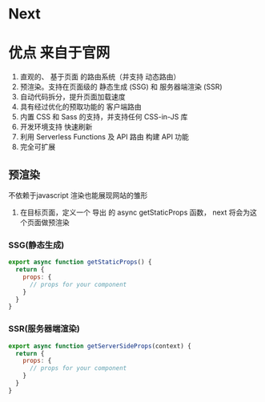 # Next

# 优点 来自于官网
1. 直观的、 基于页面 的路由系统（并支持 动态路由）
2. 预渲染。支持在页面级的 静态生成 (SSG) 和 服务器端渲染 (SSR)
3. 自动代码拆分，提升页面加载速度
4. 具有经过优化的预取功能的 客户端路由
5. 内置 CSS 和 Sass 的支持，并支持任何 CSS-in-JS 库
6. 开发环境支持 快速刷新
7. 利用 Serverless Functions 及 API 路由 构建 API 功能
8. 完全可扩展

## 预渲染
不依赖于javascript 渲染也能展现网站的雏形

1. 在目标页面，定义一个 导出 的 async getStaticProps 函数， next 将会为这个页面做预渲染
### SSG(静态生成)

```js
export async function getStaticProps() {
  return {
    props: {
      // props for your component
    }
  }
}

```

### SSR(服务器端渲染)

```js
export async function getServerSideProps(context) {
  return {
    props: {
      // props for your component
    }
  }
}

```